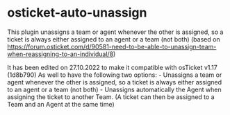 # osticket-auto-unassign
This plugin unassigns a team or agent whenever the other is assigned, so a ticket is always either assigned to an agent or a team (not both) (based on https://forum.osticket.com/d/90581-need-to-be-able-to-unassign-team-when-reassigning-to-an-individual/8)

It has been edited on 27.10.2022 to make it compatible with osTicket v1.17 (1d8b790)
As well to have the following two options:
	- Unassigns a team or agent whenever the other is assigned, so a ticket is always either assigned to an agent or a team (not both)
	- Unassigns automatically the Agent when assigning the ticket to another Team. (A ticket can then be assigned to a Team and an Agent at the same time)
